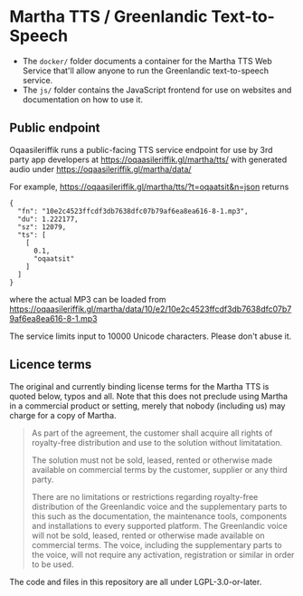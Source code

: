# Martha TTS / Greenlandic Text-to-Speech

* The `docker/` folder documents a container for the Martha TTS Web Service that'll allow anyone to run the Greenlandic text-to-speech service.
* The `js/` folder contains the JavaScript frontend for use on websites and documentation on how to use it.

## Public endpoint
Oqaasileriffik runs a public-facing TTS service endpoint for use by 3rd party app developers at <https://oqaasileriffik.gl/martha/tts/> with generated audio under <https://oqaasileriffik.gl/martha/data/>

For example, <https://oqaasileriffik.gl/martha/tts/?t=oqaatsit&n=json> returns
```
{
  "fn": "10e2c4523ffcdf3db7638dfc07b79af6ea8ea616-8-1.mp3",
  "du": 1.222177,
  "sz": 12079,
  "ts": [
    [
      0.1,
      "oqaatsit"
    ]
  ]
}
```
where the actual MP3 can be loaded from <https://oqaasileriffik.gl/martha/data/10/e2/10e2c4523ffcdf3db7638dfc07b79af6ea8ea616-8-1.mp3>

The service limits input to 10000 Unicode characters. Please don't abuse it.

## Licence terms
The original and currently binding license terms for the Martha TTS is quoted below, typos and all. Note that this does not preclude using Martha in a commercial product or setting, merely that nobody (including us) may charge for a copy of Martha.

> As part of the agreement, the customer shall acquire all rights of royalty-free distribution and use to the solution without limitatation.
>
> The solution must not be sold, leased, rented or otherwise made available on commercial terms by the customer, supplier or any third party.
>
> There are no limitations or restrictions regarding royalty-free distribution of the Greenlandic voice and the supplementary parts to this such as the documentation, the maintenance tools, components and installations to every supported platform. The Greenlandic voice will not be sold, leased, rented or otherwise made available on commercial terms. The voice, including the supplementary parts to the voice, will not require any activation, registration or similar in order to be used.

The code and files in this repository are all under LGPL-3.0-or-later.
